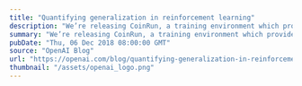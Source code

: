 ```yaml
---
title: "Quantifying generalization in reinforcement learning"
description: "We’re releasing CoinRun, a training environment which provides a metric for an agent’s ability to transfer its experience to novel situations and has already helped clarify a longstanding puzzle in reinforcement learning. CoinRun strikes a desirable balance in complexity: the environment is simpler than traditional platformer games like Sonic the Hedgehog but still poses a worthy generalization challenge for state of the art algorithms."
summary: "We’re releasing CoinRun, a training environment which provides a metric for an agent’s ability to transfer its experience to novel situations and has already helped clarify a longstanding puzzle in reinforcement learning. CoinRun strikes a desirable balance in complexity: the environment is simpler than traditional platformer games like Sonic the Hedgehog but still poses a worthy generalization challenge for state of the art algorithms."
pubDate: "Thu, 06 Dec 2018 08:00:00 GMT"
source: "OpenAI Blog"
url: "https://openai.com/blog/quantifying-generalization-in-reinforcement-learning"
thumbnail: "/assets/openai_logo.png"
---
```


